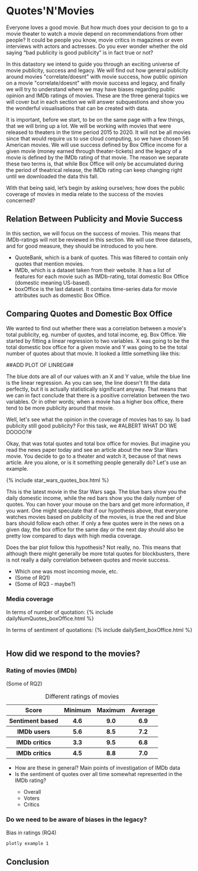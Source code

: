 <h1> Quotes'N'Movies </h1>

Everyone loves a good movie. But how much does your decision to go to a movie theater to watch a movie depend on recommendations from other people? It could be people you know, movie critics in magazines or even interviews with actors and actresses. Do you ever wonder whether the old saying “bad publicity is good publicity” is in fact true or not? 

In this datastory we intend to guide you through an exciting universe of movie publicity, success and legacy. We will find out how general publicity around movies "correlate/doesnt" with movie success, how public opinion on a movie "correlate/doesnt" with movie success and legacy, and finally we will try to understand where we may have biases regarding public opinion and IMDb ratings of movies. These are the three general topics we will cover but in each section we will answer subquestions and show you the wonderful visualisations that can be created with data.

It is important, before we start, to be on the same page with a few things, that we will bring up a lot. We will be working with movies that were released to theaters in the time period 2015 to 2020. It will not be all movies since that would require us to use cloud computing, so we have chosen 56 American movies. We will use success defined by Box Office income for a given movie (money earned through theater-tickets) and the legacy of a movie is defined by the IMDb rating of that movie. The reason we separate these two terms is, that while Box Office will only be accumulated during the period of theatrical release, the IMDb rating can keep changing right until we downloaded the data this fall.

With that being said, let’s begin by asking ourselves; how does the public coverage of movies in media relate to the success of the movies concerned?


<h2> Relation Between Publicity and Movie Success</h2>
In this section, we will focus on the success of movies. This means that IMDb-ratings will not be reviewed in this section. We will use three datasets, and for good measure, they should be introduced to you here.

<ul>
   <li>QuoteBank, which is a bank of quotes. This was filtered to contain only quotes that mention movies.</li>
   <li>IMDb, which is a dataset taken from their website. It has a list of features for each movie such as IMDb-rating, total domestic Box Office (domestic meaning US-based).</li>
   <li>boxOffice is the last dataset. It contains time-series data for movie attributes such as domestic Box Office.</li>
</ul>

<h2> Comparing Quotes and Domestic Box Office</h2>

We wanted to find out whether there was a correlation between a movie's total publicity, eg. number of quotes, and total income, eg. Box Office. We started by fitting a linear regression to two variables. X was going to be the total domestic box office for a given movie and Y was going to be the total number of quotes about that movie. It looked a little something like this:

##ADD PLOT OF LINREG##

The blue dots are all of our values with an X and Y value, while the blue line is the linear regression. As you can see, the line doesn't fit the data perfectly, but it is actually statistically significant anyway. That means that we can in fact conclude that there is a positive correlation between the two variables. Or in other words; when a movie has a higher box office, there tend to be more publicity around that movie. 

Well, let's see what the opinion in the coverage of movies has to say. Is bad publicity still good publicity? For this task, we #ALBERT WHAT DO WE DOOOO?#

Okay, that was total quotes and total box office for movies. But imagine you read the news paper today and see an article about the new Star Wars movie. You decide to go to a theater and watch it, because of that news article. Are you alone, or is it something people generally do? Let's use an example.

{% include star_wars_quotes_box.html %}

This is the latest movie in the Star Wars saga. The blue bars show you the daily domestic income, while the red bars show you the daily number of quotes. You can hover your mouse on the bars and get more information, if you want. One might speculate that if our hypothesis above, that everyone watches movies based on publicity of the movies, is true the red and blue bars should follow each other. If only a few quotes were in the news on a given day, the box office for the same day or the next day should also be pretty low compared to days with high media coverage.

Does the bar plot follow this hypothesis? Not really, no. This means that although there might generally be more total quotes for blockbusters, there is not really a daily correlation between quotes and movie success.


<ul>
   <li> Which one was most incoming movie, etc. </li>
   <li> (Some of RQ1) </li>
   <li> (Some of RQ3 - maybe?) </li>
</ul>

<h3> Media coverage </h3>

In terms of number of quotation:
{% include dailyNumQuotes_boxOffice.html %}


In terms of sentiment of quotations:
{% include dailySent_boxOffice.html %}


```markdown
```
<h2> How did we respond to the movies? </h2>

<h3> Rating of movies (IMDb) </h3>
(Some of RQ2)

<table>
   <tr>
      <th> <b> Score </b> </th>
      <th> <b> Minimum </b> </th>
      <th> <b> Maximum </b> </th>
      <th> <b> Average </b> </th>
   </tr>
   <tr>
      <th> <it> Sentiment based </it> </th>
      <th> 4.6 </th>
      <th> 9.0 </th>
      <th> 6.9 </th>
   </tr>
   <tr>
      <th> IMDb users </th>
      <th> 5.6 </th>
      <th> 8.5 </th>
      <th> 7.2 </th>
   </tr>
   <tr>
      <th> IMDb critics </th>
      <th> 3.3 </th>
      <th> 9.5 </th>
      <th> 6.8 </th>
   </tr>
   <tr>
      <th> IMDb critics </th>
      <th> 4.5 </th>
      <th> 8.8 </th>
      <th> 7.0 </th>
   </tr>
   <caption> Different ratings of movies </caption>
</table>


<ul>
   <li> How are these in general? Main points of investigation of IMDb data </li>
   <li> Is the sentiment of quotes over all time somewhat represented in the IMDb rating? </li>
   <ul>
      <li> Overall </li>
      <li> Voters </li>
      <li> Critics </li>
   </ul>
</ul>




<h3> Do we need to be aware of biases in the legacy? </h3>
Bias in ratings
(RQ4)



```markdown
plotly example 1
```


<h2> Conclusion </h2>
